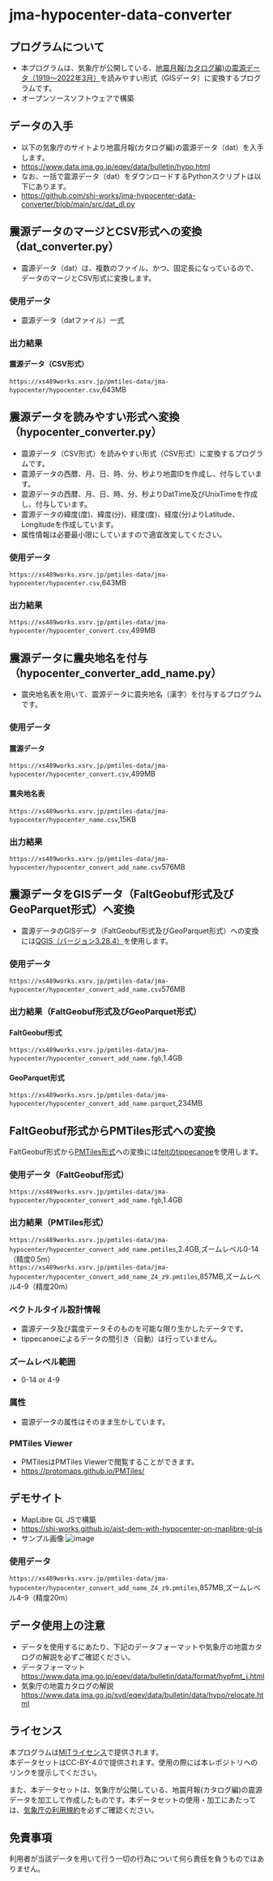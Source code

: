 # jma-hypocenter-data-converter
## プログラムについて
- 本プログラムは、気象庁が公開している、[地震月報(カタログ編)の震源データ（1919～2022年3月）](https://www.data.jma.go.jp/eqev/data/bulletin/hypo.html)を読みやすい形式（GISデータ）に変換するプログラムです。
- オープンソースソフトウェアで構築

## データの入手
- 以下の気象庁のサイトより地震月報(カタログ編)の震源データ（dat）を入手します。
- https://www.data.jma.go.jp/eqev/data/bulletin/hypo.html
- なお、一括で震源データ（dat）をダウンロードするPythonスクリプトは以下にあります。
- https://github.com/shi-works/jma-hypocenter-data-converter/blob/main/src/dat_dl.py

## 震源データのマージとCSV形式への変換（dat_converter.py）
- 震源データ（dat）は、複数のファイル、かつ、固定長になっているので、データのマージとCSV形式に変換します。
### 使用データ
- 震源データ（datファイル）一式
### 出力結果
#### 震源データ（CSV形式）
`https://xs489works.xsrv.jp/pmtiles-data/jma-hypocenter/hypocenter.csv`,643MB

## 震源データを読みやすい形式へ変換（hypocenter_converter.py）
- 震源データ（CSV形式）を読みやすい形式（CSV形式）に変換するプログラムです。
- 震源データの西暦、月、日、時、分、秒より地震IDを作成し、付与しています。
- 震源データの西暦、月、日、時、分、秒よりDatTime及びUnixTimeを作成し、付与しています。
- 震源データの緯度(度)、緯度(分)、経度(度)、経度(分)よりLatitude、Longitudeを作成しています。
- 属性情報は必要最小限にしていますので適宜改変してください。
### 使用データ
`https://xs489works.xsrv.jp/pmtiles-data/jma-hypocenter/hypocenter.csv`,643MB
### 出力結果
`https://xs489works.xsrv.jp/pmtiles-data/jma-hypocenter/hypocenter_convert.csv`,499MB

## 震源データに震央地名を付与（hypocenter_converter_add_name.py）
- 震央地名表を用いて、震源データに震央地名（漢字）を付与するプログラムです。
### 使用データ
#### 震源データ
`https://xs489works.xsrv.jp/pmtiles-data/jma-hypocenter/hypocenter_convert.csv`,499MB
#### 震央地名表
`https://xs489works.xsrv.jp/pmtiles-data/jma-hypocenter/hypocenter_name.csv`,15KB
### 出力結果
`https://xs489works.xsrv.jp/pmtiles-data/jma-hypocenter/hypocenter_convert_add_name.csv`576MB

## 震源データをGISデータ（FaltGeobuf形式及びGeoParquet形式）へ変換
- 震源データのGISデータ（FaltGeobuf形式及びGeoParquet形式）への変換には[QGIS（バージョン3.28.4）](https://qgis.org/ja/site/)を使用します。
### 使用データ
`https://xs489works.xsrv.jp/pmtiles-data/jma-hypocenter/hypocenter_convert_add_name.csv`576MB
### 出力結果（FaltGeobuf形式及びGeoParquet形式）
#### FaltGeobuf形式
`https://xs489works.xsrv.jp/pmtiles-data/jma-hypocenter/hypocenter_convert_add_name.fgb`,1.4GB
#### GeoParquet形式
`https://xs489works.xsrv.jp/pmtiles-data/jma-hypocenter/hypocenter_convert_add_name.parquet`,234MB

## FaltGeobuf形式からPMTiles形式への変換
FaltGeobuf形式から[PMTiles形式](https://github.com/protomaps/PMTiles)への変換には[feltのtippecanoe](https://github.com/felt/tippecanoe)を使用します。
### 使用データ（FaltGeobuf形式）
`https://xs489works.xsrv.jp/pmtiles-data/jma-hypocenter/hypocenter_convert_add_name.fgb`,1.4GB
### 出力結果（PMTiles形式）
`https://xs489works.xsrv.jp/pmtiles-data/jma-hypocenter/hypocenter_convert_add_name.pmtiles`,2.4GB,ズームレベル0-14（精度0.5m）  
`https://xs489works.xsrv.jp/pmtiles-data/jma-hypocenter/hypocenter_convert_add_name_Z4_z9.pmtiles`,857MB,ズームレベル4-9（精度20m）

### ベクトルタイル設計情報
- 震源データ及び震度データそのものを可能な限り生かしたデータです。
- tippecanoeによるデータの間引き（自動）は行っていません。

### ズームレベル範囲
- 0-14 or 4-9

### 属性
- 震源データの属性はそのまま生かしています。

### PMTiles Viewer
- PMTilesはPMTiles Viewerで閲覧することができます。
- https://protomaps.github.io/PMTiles/

## デモサイト
- MapLibre GL JSで構築
- https://shi-works.github.io/aist-dem-with-hypocenter-on-maplibre-gl-js
- サンプル画像
![image](https://github.com/shi-works/jma-hypocenter-data-converter/assets/71203808/80f707d0-aa05-4d78-b7c5-bfab5f005142)
### 使用データ
`https://xs489works.xsrv.jp/pmtiles-data/jma-hypocenter/hypocenter_convert_add_name_Z4_z9.pmtiles`,857MB,ズームレベル4-9（精度20m）

## データ使用上の注意
- データを使用するにあたり、下記のデータフォーマットや気象庁の地震カタログの解説を必ずご確認ください。
- データフォーマット  
https://www.data.jma.go.jp/eqev/data/bulletin/data/format/hypfmt_j.html
- 気象庁の地震カタログの解説  
https://www.data.jma.go.jp/svd/eqev/data/bulletin/data/hypo/relocate.html

## ライセンス
本プログラムは[MITライセンス](https://github.com/shi-works/jma-hypocenter-data-converter/blob/main/LICENSE)で提供されます。  
本データセットはCC-BY-4.0で提供されます。使用の際には本レポジトリへのリンクを提示してください。

また、本データセットは、気象庁が公開している、地震月報(カタログ編)の震源データを加工して作成したものです。本データセットの使用・加工にあたっては、[気象庁の利用規約](https://www.jma.go.jp/jma/kishou/info/coment.html)を必ずご確認ください。

## 免責事項
利用者が当該データを用いて行う一切の行為について何ら責任を負うものではありません。
